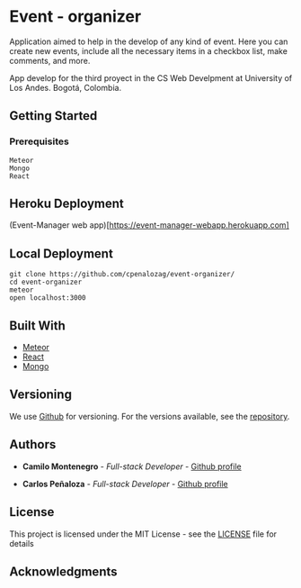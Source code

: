 # Event - organizer

Application aimed to help in the develop of any kind of event. Here you can create new events, include all the necessary items in a checkbox list, make comments, and more.

App develop for the third proyect in the CS Web Develpment at University of Los Andes. Bogotá, Colombia.

## Getting Started



### Prerequisites

```
Meteor
Mongo
React
```

## Heroku Deployment

(Event-Manager web app)[https://event-manager-webapp.herokuapp.com]

## Local Deployment


```
git clone https://github.com/cpenalozag/event-organizer/
cd event-organizer
meteor
open localhost:3000
```

## Built With

* [Meteor](https://www.meteor.com)
* [React](https://reactjs.org)
* [Mongo](https://www.mongodb.com) 


## Versioning

We use [Github](https://github.com/) for versioning. For the versions available, see the [repository](https://github.com/cpenalozag/event-organizer). 

## Authors

* **Camilo Montenegro** - *Full-stack Developer* - [Github profile](https://github.com/ca-montenegro)

* **Carlos Peñaloza** - *Full-stack Developer* - [Github profile](https://github.com/cpenalozag)


## License

This project is licensed under the MIT License - see the [LICENSE](LICENSE) file for details

## Acknowledgments

